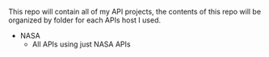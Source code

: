 This repo will contain all of my API projects, the contents of this repo will be organized by folder for each APIs host I used.

* NASA
    - All APIs using just NASA APIs